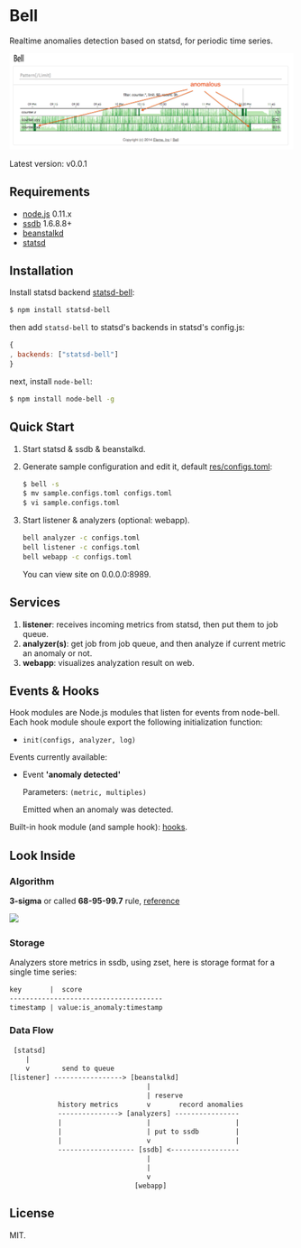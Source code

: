 Bell
====

Realtime anomalies detection based on statsd,
for periodic time series.

![](snap.png)


Latest version: v0.0.1

Requirements
------------

- [node.js](http://nodejs.org/) 0.11.x
- [ssdb](https://github.com/ideawu/ssdb) 1.6.8.8+
- [beanstalkd](https://github.com/kr/beanstalkd)
- [statsd](https://github.com/etsy/statsd)

Installation
------------

Install statsd backend [statsd-bell](https://github.com/eleme/statsd-bell):

```bash
$ npm install statsd-bell
```

then add `statsd-bell` to statsd's backends in statsd's config.js:

```js
{
, backends: ["statsd-bell"]
}
```

next, install `node-bell`:

```bash
$ npm install node-bell -g
```

Quick Start
-----------

1. Start statsd & ssdb & beanstalkd.
2. Generate sample configuration and edit it, default [res/configs.toml](res/configs.toml):

   ```bash
   $ bell -s
   $ mv sample.configs.toml configs.toml
   $ vi sample.configs.toml
   ```
3. Start listener & analyzers (optional: webapp).

   ```bash
   bell analyzer -c configs.toml
   bell listener -c configs.toml
   bell webapp -c configs.toml
   ```

   You can view site on 0.0.0.0:8989.

Services
--------

1. **listener**: receives incoming metrics from statsd, then put them to job queue.
2. **analyzer(s)**: get job from job queue, and then analyze if current metric an anomaly or not.
3. **webapp**: visualizes analyzation result on web.

Events & Hooks
--------------

Hook modules are Node.js modules that listen for events from node-bell.
Each hook module shoule export the following initialization function:

- `init(configs, analyzer, log)`

Events currently available:

- Event **'anomaly detected'**

   Parameters: `(metric, multiples)`

   Emitted when an anomaly was detected.

Built-in hook module (and sample hook): [hooks](hooks).

Look Inside
-----------

### Algorithm

**3-sigma** or called **68-95-99.7** rule, [reference](http://en.wikipedia.org/wiki/68%E2%80%9395%E2%80%9399.7_rule)

![](http://upload.wikimedia.org/wikipedia/commons/thumb/8/8c/Standard_deviation_diagram.svg/350px-Standard_deviation_diagram.svg.png)

### Storage

Analyzers store metrics in ssdb, using zset, here is storage format for a single time series:

```
key       |  score
--------------------------------------
timestamp | value:is_anomaly:timestamp
```

### Data Flow


```
 [statsd]
    |
    v        send to queue
[listener] -----------------> [beanstalkd]
                                  |
                                  | reserve
            history metrics       v       record anomalies
            ---------------> [analyzers] ----------------
            |                     |                     |
            |                     | put to ssdb         |
            |                     v                     |
            ------------------- [ssdb] <-----------------
                                  |
                                  |
                                  v
                               [webapp]
```

License
--------

MIT.
